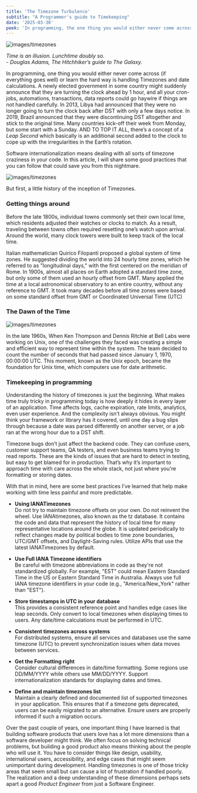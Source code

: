 ```yaml
---
title: 'The Timezone Turbulence'
subtitle: "A Programmer's guide to Timekeeping"
date: '2025-03-30'
peek: 'In programming, the one thing you would either never come across (if everything goes well) or learn pretty much the hard way is handling Timezones and date calculations.'
---
```


![images/timezones](/images/timezones.png)

_Time is an illusion. Lunchtime doubly so._ <br/>
_- Douglas Adams, The Hitchhiker’s guide to The Galaxy._

In programming, one thing you would either never come across (if everything goes well) or learn the hard way is handling Timezones and date calculations. A newly elected government in some country might suddenly announce that they are turning the clock ahead by 1 hour, and all your cron-jobs, automations, transactions, data reports could go haywire if things are not handled carefully. In 2013, Libya had announced that they were no longer going to turn the clock back after DST with only a few days notice. In 2019, Brazil announced that they were discontinuing DST altogether and stick to the original time. Many countries kick-off their week from Monday, but some start with a Sunday. AND TO TOP  IT ALL, there’s a concept of a _Leap Second_ which basically is an additional second added to the clock to cope up with the irregularities in the Earth’s rotation.

Software internationalization means dealing with all sorts of timezone craziness in your code. In this article, I will share some good practices that you can follow that could save you from this nightmare.

![images/timezones](/images/dst.png)

But first, a little history of the inception of Timezones.

### Getting things around

Before the late 1800s, individual towns commonly set their own local time, which residents adjusted their watches or clocks to match. As a result, traveling between towns often required resetting one’s watch upon arrival. Around the world, many clock towers were built to keep track of the local time.

Italian mathematician Quirico Filopanti proposed a global system of time zones. He suggested dividing the world into 24 hourly time zones, which he referred to as "longitudinal days," with the first centered on the meridian of Rome. In 1900s, almost all places on Earth adopted a standard time zone, but only some of them used an hourly offset from GMT. Many applied the time at a local astronomical observatory to an entire country, without any reference to GMT. It took many decades before all time zones were based on some standard offset from GMT or Coordinated Universal Time (UTC)

### The Dawn of the Time

![images/timezones](/images/dk.png)

In the late 1960s, When Ken Thompson and Dennis Ritchie at Bell Labs were working on Unix, one of the challenges they faced was creating a simple and efficient way to represent time within the system. The team decided to count the number of seconds that had passed since January 1, 1970, 00:00:00 UTC. This moment, known as the Unix epoch, became the foundation for Unix time, which computers use for date arithmetic.

### Timekeeping in programming

Understanding the history of timezones is just the beginning. What makes time truly tricky in programming today is how deeply it hides in every layer of an application. Time affects logs, cache expiration, rate limits, analytics, even user experience. And the complexity isn’t always obvious. You might think your framework or library has it covered, until one day a bug slips through because a date was parsed differently on another server, or a job ran at the wrong hour due to a DST shift.

Timezone bugs don’t just affect the backend code. They can confuse users, customer support teams, QA testers, and even business teams trying to read reports. These are the kinds of issues that are hard to detect in testing, but easy to get blamed for in production. That’s why it’s important to approach time with care across the whole stack, not just where you're formatting or storing dates.

With that in mind, here are some best practices I’ve learned that help make working with time less painful and more predictable.

- **Using IANATimezones**
<br>Do not try to maintain timezone offsets on your own. Do not reinvent the wheel. Use IANAtimezones, also known as the tz database. It contains the code and data that represent the history of local time for many representative locations around the globe. It is updated periodically to reflect changes made by political bodies to time zone boundaries, UTC/GMT offsets, and Daylight-Saving rules. Utilize APIs that use the latest IANATimezones by default.

- **Use Full IANA Timezone identifiers**
<br>Be careful with timezone abbreviations in code as they're not standardized globally. For example, "EST" could mean Eastern Standard Time in the US or Eastern Standard Time in Australia. Always use full IANA timezone identifiers in your code (e.g., "America/New_York" rather than "EST").

- **Store timestamps in UTC in your database**
<br>This provides a consistent reference point and handles edge cases like leap seconds. Only convert to local timezones when displaying times to users. Any date/time calculations must be performed in UTC.

- **Consistent timezones across systems**
<br>For distributed systems, ensure all services and databases use the same timezone (UTC) to prevent synchronization issues when data moves between services.

- **Get the Formatting right**
<br>Consider cultural differences in date/time formatting. Some regions use DD/MM/YYYY while others use MM/DD/YYYY. Support internationalization standards for displaying dates and times.

- **Define and maintain timezones list**
<br>Maintain a clearly defined and documented list of supported timezones in your application. This ensures that if a timezone gets deprecated, users can be easily migrated to an alternative. Ensure users are properly informed if such a migration occurs.


Over the past couple of years, one important thing I have learned is that building software products that users love has a lot more dimensions than a software developer might think. 
We often focus on solving technical problems, but building a good product also means thinking about the people who will use it. You have to consider things like design, usability, international users, accessibility, and edge cases that might seem unimportant during development. Handling timezones is one of those tricky areas that seem small but can cause a lot of frustration if handled poorly.
The realization and a deep understanding of these dimensions perhaps sets apart a good _Product Engineer_ from just a Software Engineer.